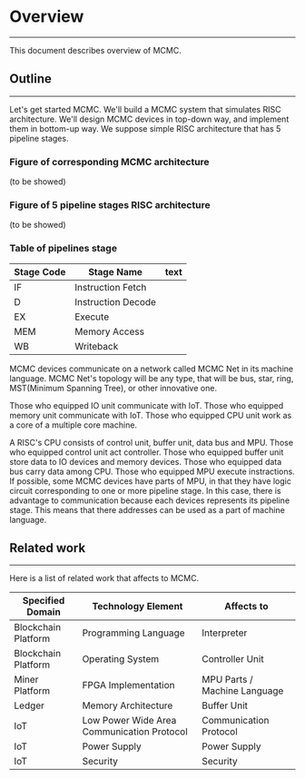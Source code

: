 # Overview
---
This document describes overview of MCMC.

## Outline
---
Let's get started MCMC.
We'll build a MCMC system that simulates RISC architecture.
We'll design MCMC devices in top-down way, and implement them in bottom-up way.
We suppose simple RISC architecture that has 5 pipeline stages.

### Figure of corresponding MCMC architecture

(to be showed)

### Figure of 5 pipeline stages RISC architecture

(to be showed)

### Table of pipelines stage

| Stage Code	| Stage Name        	| text	|
|-----------	|-------------------	|-----	|
| IF        	| Instruction  Fetch 	|     	|
| D         	| Instruction  Decode	|     	|
| EX        	| Execute           	|     	|
| MEM       	| Memory Access     	|     	|
| WB        	| Writeback         	|     	|

MCMC devices communicate on a network called MCMC Net in its machine language.
MCMC Net's topology will be any type, that will be bus, star, ring, MST(Minimum Spanning Tree), or other innovative one.

Those who equipped IO unit communicate with IoT.
Those who equipped memory unit communicate with IoT.
Those who equipped CPU unit work as a core of a multiple core machine.

A RISC's CPU consists of control unit, buffer unit, data bus and MPU.
Those who equipped control unit act controller.
Those who equipped buffer unit store data to IO devices and memory devices.
Those who equipped data bus carry data among CPU.
Those who equipped MPU execute instractions.
If possible, some MCMC devices have parts of MPU, in that
they have logic circuit corresponding to one or more pipeline stage.
In this case, there is advantage to communication because each devices represents its pipeline stage.
This means that there addresses can be used as a part of machine language.

## Related work
---

Here is a list of related work that affects to MCMC.

| Specified Domain    	| Technology Element                            	| Affects to                 	|
|---------------------	|-----------------------------------------------	|----------------------------	|
| Blockchain Platform 	| Programming Language                          	| Interpreter                	|
| Blockchain Platform 	| Operating System                               	| Controller Unit            	|
| Miner Platform      	| FPGA Implementation                           	| MPU Parts / Machine Language 	|
| Ledger              	| Memory Architecture                           	| Buffer Unit                	|
| IoT                 	| Low Power Wide Area Communication Protocol    	| Communication Protocol     	|
| IoT                 	| Power Supply                                  	| Power Supply               	|
| IoT                 	| Security                                      	| Security                   	|


